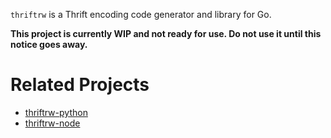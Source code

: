 `thriftrw` is a Thrift encoding code generator and library for Go.

**This project is currently WIP and not ready for use. Do not use it until this notice goes away.**

Related Projects
================

-   [thriftrw-python]
-   [thriftrw-node]

  [thriftrw-python]: https://github.com/uber/thriftrw-python
  [thriftrw-node]: https://github.com/uber/thriftrw-node
